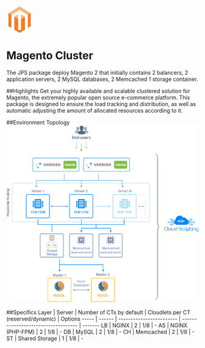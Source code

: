 ![Magento Cluster](/images/magento.png)
# Magento Cluster
The JPS package deploy Magento 2 that initially contains 2 balancers, 2 application servers, 2 MySQL databases, 2 Memcached 1 storage container.

##Highlights
Get your highly available and scalable clustered solution for Magento, the extremely popular open source e-commerce platform. This package is designed to ensure the load tracking and distribution, as well as automatic adjusting the amount of allocated resources according to it.

##Environment Topology
![Cluster Topology](images/topology.png)

##Specifics
Layer | Server | Number of CTs by default | Cloudlets per CT (reserved/dynamic) | Options
----- | ------ | ------------------------ | ----------------------------------- | -------
LB | NGINX | 2 | 1/8 | -
AS | NGINX (PHP-FPM) | 2 | 1/8 | -
DB | MySQL | 2 | 1/8 | -
CH | Memcached | 2 | 1/8 | -
ST | Shared Storage | 1 | 1/8 | -
